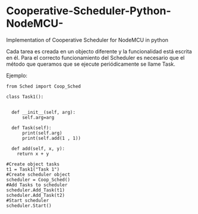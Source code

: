 # Cooperative-Scheduler-Python-NodeMCU-
Implementation of Cooperative Scheduler for NodeMCU in python

Cada tarea es creada en un objecto diferente y la funcionalidad está escrita en él.
Para el correcto funcionamiento del Scheduler es necesario que el método que queramos que se ejecute periódicamente se llame
Task.

Ejemplo:

    from Sched import Coop_Sched

    class Task1():


      def __init__(self, arg):
          self.arg=arg

      def Task(self):
          print(self.arg)
          print(self.add(1 , 1))

      def add(self, x, y):
        return x + y

    #Create object tasks
    t1 = Task1("Task 1")
    #Create scheduler object
    scheduler = Coop_Sched()
    #Add Tasks to scheduler
    scheduler.Add_Task(t1)
    scheduler.Add_Task(t2)
    #Start scheduler
    scheduler.Start()
